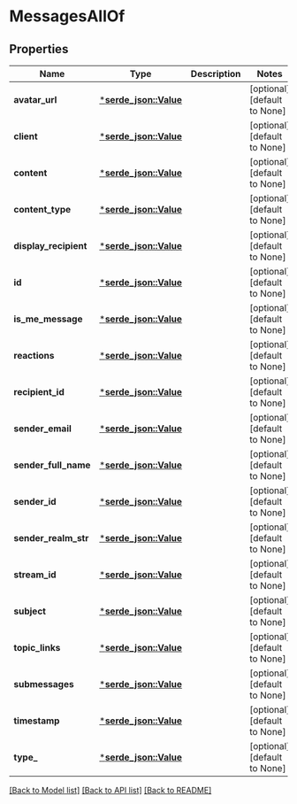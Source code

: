 # MessagesAllOf

## Properties
Name | Type | Description | Notes
------------ | ------------- | ------------- | -------------
**avatar_url** | [***serde_json::Value**](.md) |  | [optional] [default to None]
**client** | [***serde_json::Value**](.md) |  | [optional] [default to None]
**content** | [***serde_json::Value**](.md) |  | [optional] [default to None]
**content_type** | [***serde_json::Value**](.md) |  | [optional] [default to None]
**display_recipient** | [***serde_json::Value**](.md) |  | [optional] [default to None]
**id** | [***serde_json::Value**](.md) |  | [optional] [default to None]
**is_me_message** | [***serde_json::Value**](.md) |  | [optional] [default to None]
**reactions** | [***serde_json::Value**](.md) |  | [optional] [default to None]
**recipient_id** | [***serde_json::Value**](.md) |  | [optional] [default to None]
**sender_email** | [***serde_json::Value**](.md) |  | [optional] [default to None]
**sender_full_name** | [***serde_json::Value**](.md) |  | [optional] [default to None]
**sender_id** | [***serde_json::Value**](.md) |  | [optional] [default to None]
**sender_realm_str** | [***serde_json::Value**](.md) |  | [optional] [default to None]
**stream_id** | [***serde_json::Value**](.md) |  | [optional] [default to None]
**subject** | [***serde_json::Value**](.md) |  | [optional] [default to None]
**topic_links** | [***serde_json::Value**](.md) |  | [optional] [default to None]
**submessages** | [***serde_json::Value**](.md) |  | [optional] [default to None]
**timestamp** | [***serde_json::Value**](.md) |  | [optional] [default to None]
**type_** | [***serde_json::Value**](.md) |  | [optional] [default to None]

[[Back to Model list]](../README.md#documentation-for-models) [[Back to API list]](../README.md#documentation-for-api-endpoints) [[Back to README]](../README.md)


